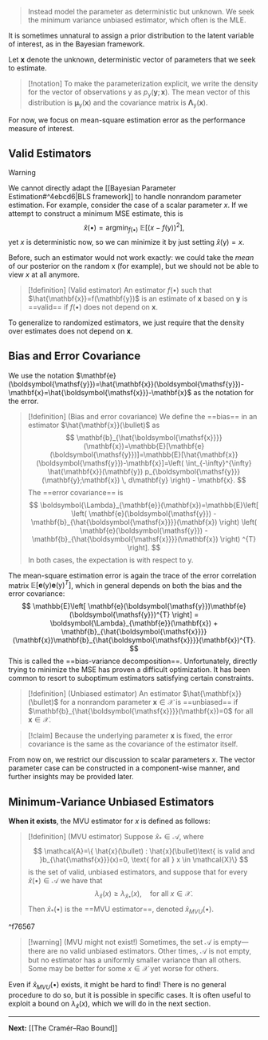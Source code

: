> Instead model the parameter as deterministic but unknown. We seek the minimum variance unbiased estimator, which often is the MLE.

It is sometimes unnatural to assign a prior distribution to the latent variable of interest, as in the Bayesian framework. 

Let $\mathbf{x}$ denote the unknown, deterministic vector of parameters that we seek to estimate.

> [!notation]
> To make the parameterization explicit, we write the density for the vector of observations $\boldsymbol{\mathsf{y}}$ as $p_{\boldsymbol{\mathsf{y}}}(\mathbf{y};\mathbf{x})$. The mean vector of this distribution is $\boldsymbol{\mu}_{\boldsymbol{\mathsf{y}}}(\mathbf{x})$ and the covariance matrix is $\boldsymbol{\Lambda}_{\boldsymbol{\mathsf{y}}}(\mathbf{x})$.
> 

For now, we focus on mean-square estimation error as the performance measure of interest.

## Valid Estimators

> [!warning]
> We cannot directly adapt the [[Bayesian Parameter Estimation#^4ebcd6|BLS framework]] to handle nonrandom parameter estimation. For example, consider the case of a scalar parameter $x$. If we attempt to construct a minimum MSE estimate, this is
> $$
> \hat{x}(\bullet) = \mathop{\arg\min}_{f(\bullet)}\ \mathbb{E}\left[ (x-f(\boldsymbol{\mathsf{y}}))^{2} \right], 
> $$
> yet $x$ is deterministic now, so we can minimize it by just setting $\hat{x}(\boldsymbol{\mathsf{y}})=x$.

Before, such an estimator would not work exactly: we could take the *mean* of our posterior on the random $\boldsymbol{\mathsf{x}}$ (for example), but we should not be able to view $x$ at all anymore.

> [!definition] (Valid estimator)
> An estimator $f(\bullet)$ such that $\hat{\mathbf{x}}=f(\mathbf{y})$ is an estimate of $\mathbf{x}$ based on $\mathbf{y}$ is ==valid== if $f(\bullet)$ does not depend on $\mathbf{x}$.

To generalize to randomized estimators, we just require that the density over estimates does not depend on $\mathbf{x}$. 

## Bias and Error Covariance

We use the notation $\mathbf{e}(\boldsymbol{\mathsf{y}})=\hat{\mathbf{x}}(\boldsymbol{\mathsf{y}})-\mathbf{x}=\hat{\boldsymbol{\mathsf{x}}}-\mathbf{x}$ as the notation for the error.

> [!definition] (Bias and error covariance)
> We define the ==bias== in an estimator $\hat{\mathbf{x}}(\bullet)$ as
> $$
> \mathbf{b}_{\hat{\boldsymbol{\mathsf{x}}}}(\mathbf{x})=\mathbb{E}[\mathbf{e}(\boldsymbol{\mathsf{y}})]=\mathbb{E}[\hat{\mathbf{x}}(\boldsymbol{\mathsf{y}})-\mathbf{x}]=\left( \int_{-\infty}^{\infty} \hat{\mathbf{x}}(\mathbf{y}) p_{\boldsymbol{\mathsf{y}}}(\mathbf{y};\mathbf{x}) \, d\mathbf{y}  \right) - \mathbf{x}.  
> $$
> The ==error covariance== is
> $$
> \boldsymbol{\Lambda}_{\mathbf{e}}(\mathbf{x})=\mathbb{E}\left[ \left( \mathbf{e}(\boldsymbol{\mathsf{y}}) - \mathbf{b}_{\hat{\boldsymbol{\mathsf{x}}}}(\mathbf{x}) \right) \left( \mathbf{e}(\boldsymbol{\mathsf{y}}) - \mathbf{b}_{\hat{\boldsymbol{\mathsf{x}}}}(\mathbf{x}) \right) ^{T}  \right]. 
> $$
> In both cases, the expectation is with respect to $\boldsymbol{\mathsf{y}}$.

The mean-square estimation error is again the trace of the error correlation matrix $\mathbb{E}\left[ \mathbf{e}(\boldsymbol{\mathsf{y}})\mathbf{e}(\boldsymbol{\mathsf{y}})^{T} \right]$, which in general depends on both the bias and the error covariance:
$$
\mathbb{E}\left[ \mathbf{e}(\boldsymbol{\mathsf{y}})\mathbf{e}(\boldsymbol{\mathsf{y}})^{T} \right] = \boldsymbol{\Lambda}_{\mathbf{e}}(\mathbf{x}) + \mathbf{b}_{\hat{\boldsymbol{\mathsf{x}}}}(\mathbf{x})\mathbf{b}_{\hat{\boldsymbol{\mathsf{x}}}}(\mathbf{x})^{T}.
$$
This is called the ==bias-variance decomposition==. Unfortunately, directly trying to minimize the MSE has proven a difficult optimization. It has been common to resort to suboptimum estimators satisfying certain constraints.

> [!definition] (Unbiased estimator)
> An estimator $\hat{\mathbf{x}}(\bullet)$ for a nonrandom parameter $\mathbf{x}\in \mathcal{X}$ is ==unbiased== if $\mathbf{b}_{\hat{\boldsymbol{\mathsf{x}}}}(\mathbf{x})=0$ for all $\mathbf{x} \in \mathcal{X}$. 

> [!claim]
> Because the underlying parameter $\mathbf{x}$ is fixed, the error covariance is the same as the covariance of the estimator itself.

From now on, we restrict our discussion to scalar parameters $x$. The vector parameter case can be constructed in a component-wise manner, and further insights may be provided later.

## Minimum-Variance Unbiased Estimators

**When it exists**, the MVU estimator for $x$ is defined as follows:

> [!definition] (MVU estimator)
> Suppose $\hat{x}_{*}\in \mathcal{A}$, where
> $$
> \mathcal{A}=\{ \hat{x}(\bullet) : \hat{x}(\bullet)\text{ is valid and }b_{\hat{\mathsf{x}}}(x)=0, \text{ for all } x \in \mathcal{X}\}
> $$
> is the set of valid, unbiased estimators, and suppose that for every $\hat{x}(\bullet)\in \mathcal{A}$ we have that
> $$
> \lambda_{\hat{x}}(x)\geq \lambda_{\hat{x}_{*}}(x),\quad \text{for all }x \in \mathcal{X}.
> $$
> Then $\hat{x}_{*}(\bullet)$ is the ==MVU estimator==, denoted $\hat{x}_{MVU}(\bullet)$.

^f76567

> [!warning] (MVU might not exist!)
> Sometimes, the set $\mathcal{A}$ is empty—there are no valid unbiased estimators. Other times, $\mathcal{A}$ is not empty, but no estimator has a uniformly smaller variance than all others. Some may be better for some $x \in \mathcal{X}$ yet worse for others. 
> 

Even if $\hat{x}_{MVU}(\bullet)$ exists, it might be hard to find! There is no general procedure to do so, but it is possible in specific cases. It is often useful to exploit a bound on $\lambda_{\hat{x}}(x)$, which we will do in the next section. 

---

**Next:** [[The Cramér–Rao Bound]]